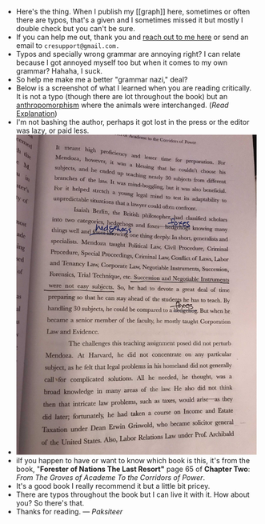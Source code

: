 - Here's the thing. When I publish my [[graph]] here, sometimes or often there are typos, that's a given and I sometimes missed it but mostly I double check but you can't be sure.
- If you can help me out, thank you and [reach out to me here](((de1311b9-7141-4a55-950c-2ffe17d350c0))) or send an email to `cresupport@gmail.com.`
- Typos and specially wrong grammar are annoying right? I can relate because I got annoyed myself too but when it comes to my own grammar? Hahaha, I suck.
- So help me make me a better "grammar nazi," deal?
- Below is a screenshot of what I learned when you are reading critically. It is not a typo (though there are lot throughout the book) but an [anthropomorphism](https://www.collinsdictionary.com/us/dictionary/english/anthropomorphism) where the animals were interchanged. (*Read* [Explanation](https://en.wikipedia.org/wiki/The_Hedgehog_and_the_Fox))
- I'm not bashing the author, perhaps it got lost in the press or the editor was lazy, or paid less.
- ![IMG_4871.jpg](../assets/IMG_4871_1666777702220_0.jpg)
- iIf you happen to have or want to know which book is this, it's from the book, "**Forester of Nations The Last Resort"** page 65 of **Chapter Two**: *From The Groves of Academe To the Corridors of Power*.
- It's a good book I really recommend it but a little bit pricey.
- There are typos throughout the book but I can live it with it. How about you? So there's that.
- Thanks for reading. — *Paksiteer*